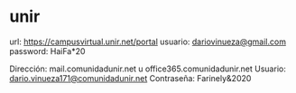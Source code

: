 # unir

url: https://campusvirtual.unir.net/portal
usuario: dariovinueza@gmail.com
password: HaiFa*20

Dirección: mail.comunidadunir.net u office365.comunidadunir.net
Usuario: dario.vinueza171@comunidadunir.net
Contraseña: Farinely&2020
